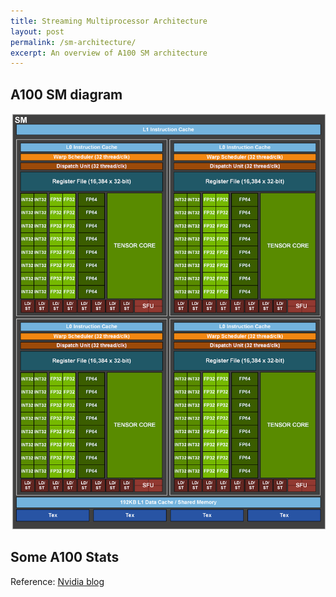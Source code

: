 ```yaml
---
title: Streaming Multiprocessor Architecture 
layout: post
permalink: /sm-architecture/
excerpt: An overview of A100 SM architecture
---
```


## A100 SM diagram

![SM Architecture](/images/sm_architecture.png)

## Some A100 Stats


Reference: [Nvidia blog](https://developer.nvidia.com/blog/nvidia-ampere-architecture-in-depth/)


